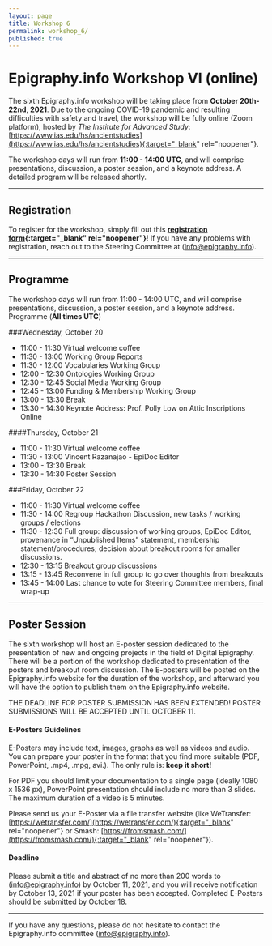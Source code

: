 ```yaml
---
layout: page
title: Workshop 6
permalink: workshop_6/
published: true
---
```




# Epigraphy.info Workshop VI (online)

The sixth Epigraphy.info workshop will be taking place from **October 20th-22nd, 2021**. Due to the ongoing COVID-19 pandemic and resulting difficulties with safety and travel, the workshop will be fully online (Zoom platform), hosted by *The Institute for Advanced Study*: [https://www.ias.edu/hs/ancientstudies](https://www.ias.edu/hs/ancientstudies){:target="_blank" rel="noopener"}.

The workshop days will run from **11:00 - 14:00 UTC**, and will comprise presentations, discussion, a poster session, and a keynote address. A detailed program will be released shortly.

---

## Registration

To register for the workshop, simply fill out this **[registration form](https://bit.ly/3nFzHBN){:target="_blank" rel="noopener"}**! If you have any problems with registration, reach out to the Steering Committee at ([info@epigraphy.info](mailto:info@epigraphy.info)).

---

## Programme

The workshop days will run from 11:00 - 14:00 UTC, and will comprise presentations, discussion, a poster session, and a keynote address.
Programme (**All times UTC**)

###Wednesday, October 20
* 11:00 - 11:30 Virtual welcome coffee
* 11:30 - 13:00 Working Group Reports
* 11:30 - 12:00 Vocabularies Working Group
* 12:00 - 12:30 Ontologies Working Group
* 12:30 - 12:45 Social Media Working Group
* 12:45 - 13:00 Funding & Membership Working Group
* 13:00 - 13:30 Break
* 13:30 - 14:30 Keynote Address: Prof. Polly Low on Attic Inscriptions Online

####Thursday, October 21
* 11:00 - 11:30 Virtual welcome coffee
* 11:30 - 13:00 Vincent Razanajao - EpiDoc Editor
* 13:00 - 13:30 Break
* 13:30 - 14:30 Poster Session

###Friday, October 22
* 11:00 - 11:30 Virtual welcome coffee
* 11:30 - 14:00 Regroup Hackathon Discussion, new tasks / working groups / elections
* 11:30 - 12:30 Full group: discussion of working groups, EpiDoc Editor, provenance in “Unpublished Items” statement, membership statement/procedures; decision about breakout rooms for smaller discussions.
* 12:30 - 13:15 Breakout group discussions
* 13:15 - 13:45 Reconvene in full group to go over thoughts from breakouts
* 13:45 - 14:00 Last chance to vote for Steering Committee members, final wrap-up

---

## Poster Session

The sixth workshop will host an E-poster session dedicated to the presentation of new and ongoing projects in the field of Digital Epigraphy. There will be a portion of the workshop dedicated to presentation of the posters and breakout room discussion. The E-posters will be posted on the Epigraphy.info website for the duration of the workshop, and afterward you will have the option to publish them on the Epigraphy.info website.

THE DEADLINE FOR POSTER SUBMISSION HAS BEEN EXTENDED! POSTER SUBMISSIONS WILL BE ACCEPTED UNTIL OCTOBER 11.

#### E-Posters Guidelines

E-Posters may include text, images, graphs as well as videos and audio. You can prepare your poster in the format that you find more suitable (PDF, PowerPoint, .mp4, .mpg, avi.).
The only rule is: **keep it short!**

For PDF you should limit your documentation to a single page (ideally 1080 x 1536 px), PowerPoint presentation should include no more than 3 slides.
The maximum duration of a video is 5 minutes.

Please send us your E-Poster via a file transfer website (like WeTransfer: [https://wetransfer.com/](https://wetransfer.com/){:target="_blank" rel="noopener"} or Smash: [https://fromsmash.com/](https://fromsmash.com/){:target="_blank" rel="noopener"}).

#### Deadline
Please submit a title and abstract of no more than 200 words to ([info@epigraphy.info](mailto:info@epigraphy.info)) by October 11, 2021, and you will receive notification by October 13, 2021 if your poster has been accepted. Completed E-Posters should be submitted by October 18.


---


If you have any questions, please do not hesitate to contact the Epigraphy.info committee ([info@epigraphy.info](mailto:info@epigraphy.info)).
